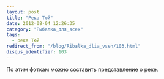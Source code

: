 ```yaml
---
layout: post
title: "Река Тюй"
date: 2012-08-04 12:26:35
category: "Рыбалка_для_всех"
tags:
  - река Тюй
redirect_from: "/blog/Ribalka_dlia_vseh/103.html"
disqus_identifier: 103
---
```

По этим фоткам можно составить представление о реке.
